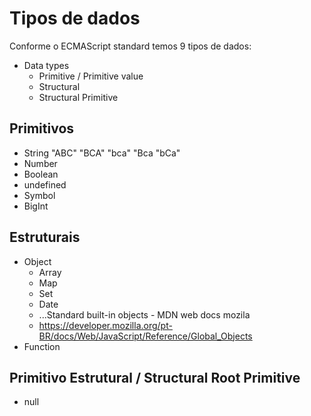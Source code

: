 # Tipos de dados

Conforme o ECMAScript standard temos 9 tipos de dados:

- Data types
  - Primitive / Primitive value
  - Structural
  - Structural Primitive

## Primitivos

- String "ABC" "BCA" "bca" "Bca "bCa"
- Number
- Boolean
- undefined
- Symbol
- BigInt

## Estruturais

- Object
  - Array
  - Map
  - Set
  - Date
  - ...Standard built-in objects - MDN web docs mozila
  - https://developer.mozilla.org/pt-BR/docs/Web/JavaScript/Reference/Global_Objects
- Function

## Primitivo Estrutural / Structural Root Primitive

- null

